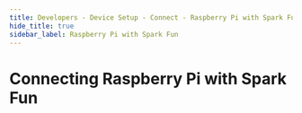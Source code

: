 ```yaml
---
title: Developers - Device Setup - Connect - Raspberry Pi with Spark Fun
hide_title: true
sidebar_label: Raspberry Pi with Spark Fun
---
```


# Connecting Raspberry Pi with Spark Fun
